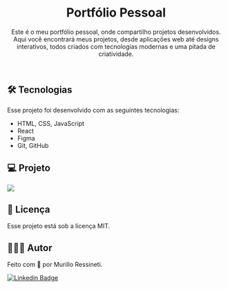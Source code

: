 <h1 align="center">Portfólio Pessoal</h1>

<p align="center">
Este é o meu portfólio pessoal, onde compartilho projetos desenvolvidos. Aqui você encontrará meus projetos, desde aplicações web até designs interativos, todos criados com tecnologias modernas e uma pitada de criatividade.
</p>

<br>

## 🛠 Tecnologias

Esse projeto foi desenvolvido com as seguintes tecnologias:

- HTML, CSS, JavaScript
- React
- Figma
- Git, GitHub

## 💻 Projeto

<img src="assets/page-screenshot.png"/>

## 📝 Licença

Esse projeto está sob a licença MIT.

## 🙋🏻‍♂️ Autor

Feito com 💙 por Murillo Ressineti.

[![Linkedin Badge](https://img.shields.io/badge/-Murillo-blue?style=flat-square&logo=Linkedin&logoColor=white&link=https://www.linkedin.com/in/murilloressineti/)](https://www.linkedin.com/in/murilloressineti/)